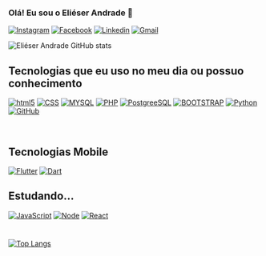 ### Olá! Eu sou o Eliéser Andrade 🤙

[![Instagram](https://img.shields.io/badge/Instagram-E4405F?style=for-the-badge&logo=instagram&logoColor=white)](https://www.instagram.com/edma_tk/)
[![Facebook](https://img.shields.io/badge/Facebook-1877F2?style=for-the-badge&logo=facebook&logoColor=white)](https://www.facebook.com/elieser.daniel.56)
[![Linkedin](https://img.shields.io/badge/LinkedIn-0077B5?style=for-the-badge&logo=linkedin&logoColor=white)](https://linkedin.com/in/eliéser-daniel-martins-de-andrade-2a3317186)
[![Gmail](https://img.shields.io/badge/Gmail-D14836?style=for-the-badge&logo=gmail&logoColor=white)](mailto:elieser.andrade@fatecitapetininga.edu.br)

![Eliéser Andrade GitHub stats](https://github-readme-stats.vercel.app/api?username=ElieserAndrade&show_icons=true&theme=dark)





## Tecnologias que eu uso no meu dia ou possuo conhecimento

[![html5](https://img.shields.io/badge/HTML5-E34F26?style=for-the-badge&logo=html5&logoColor=white)]()
[![CSS](https://img.shields.io/badge/CSS3-1572B6?style=for-the-badge&logo=css3&logoColor=white)]()
[![MYSQL](https://img.shields.io/badge/MySQL-00000F?style=for-the-badge&logo=mysql&logoColor=white)]()
[![PHP](https://img.shields.io/badge/PHP-777BB4?style=for-the-badge&logo=php&logoColor=white)]()
[![PostgreeSQL](https://img.shields.io/badge/PostgreSQL-316192?style=for-the-badge&logo=postgresql&logoColor=white)]()
 [![BOOTSTRAP](https://img.shields.io/badge/Bootstrap-563D7C?style=for-the-badge&logo=bootstrap&logoColor=white)]()
 [![Python](https://img.shields.io/badge/Python-14354C?style=for-the-badge&logo=python&logoColor=white)]()
 [![GitHub](https://img.shields.io/badge/GitHub-100000?style=for-the-badge&logo=github&logoColor=white)]()
 <div>
    <br/>
</div>

 ## Tecnologias Mobile 
 
 [![Flutter](https://img.shields.io/badge/Flutter-02569B?style=for-the-badge&logo=flutter&logoColor=white)]()
 [![Dart](https://img.shields.io/badge/Dart-0175C2?style=for-the-badge&logo=dart&logoColor=white)]()



## Estudando...
[![JavaScript](https://img.shields.io/badge/JavaScript-F7DF1E?style=for-the-badge&logo=javascript&logoColor=black)]()
[![Node](https://img.shields.io/badge/Node.js-43853D?style=for-the-badge&logo=node.js&logoColor=white)]()
[![React](https://img.shields.io/badge/React-20232A?style=for-the-badge&logo=react&logoColor=61DAFB)]()


#
[![Top Langs](https://github-readme-stats.vercel.app/api/top-langs/?username=anuraghazra&layout=compact)](https://github.com/anuraghazra/github-readme-stats)




